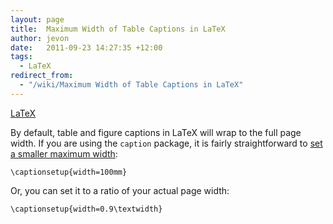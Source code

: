 ```yaml
---
layout: page
title:  Maximum Width of Table Captions in LaTeX
author: jevon
date:   2011-09-23 14:27:35 +12:00
tags:
  - LaTeX
redirect_from:
  - "/wiki/Maximum Width of Table Captions in LaTeX"
---
```


[LaTeX](Latex.md)

By default, table and figure captions in LaTeX will wrap to the full page width. If you are using the `caption` package, it is fairly straightforward to <a href="http://stackoverflow.com/questions/3322563/make-latex-table-caption-same-width-as-table/3322990#3322990">set a smaller maximum width</a>:

`\captionsetup{width=100mm}`

Or, you can set it to a ratio of your actual page width:

`\captionsetup{width=0.9\textwidth}`
